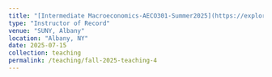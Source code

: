 ```yaml
---
title: "[Intermediate Macroeconomics-AECO301-Summer2025](https://explore.suny.edu/courses/240984](https://explore.suny.edu/courses/1348634)"
type: "Instructor of Record"
venue: "SUNY, Albany"
location: "Albany, NY"
date: 2025-07-15
collection: teaching
permalink: /teaching/fall-2025-teaching-4
---
```


